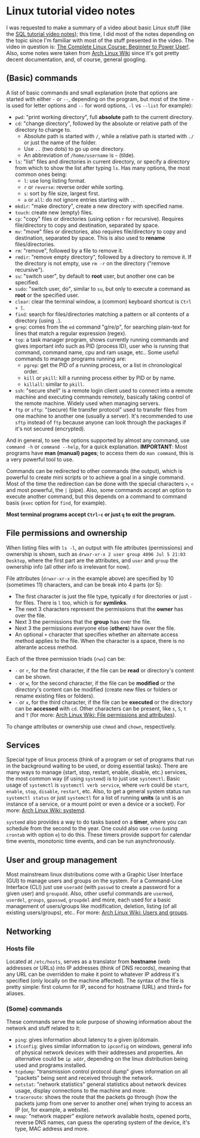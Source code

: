 # Linux tutorial video notes

I was requested to make a summary of a video about basic Linux stuff (like the [SQL tutorial video notes](https://blog.luevano.xyz/a/sql_video_notes)); this time, I did most of the notes depending on the topic since I'm familiar with most of the stuff presented in the video. The video in question is: [The Complete Linux Course: Beginner to Power User!](https://www.youtube.com/watch?v=wBp0Rb-ZJak). Also, some notes were taken from [Arch Linux Wiki](https://wiki.archlinux.org/) since it's got pretty decent documentation, and, of course, general googling.

## (Basic) commands

A list of basic commands and small explanation (note that options are started with either `-` or `--`, depending on the program, but most of the time `-` is used for letter options and `--` for word options, `-l` vs `--list` for example):

* `pwd`: "print working directory", full **absolute** path to the current directory.
* `cd`: "change directory", followed by the absolute or relative path of the directory to change to.
	* Absolute path is started with `/`, while a relative path is started with `./` or just the name of the folder.
	* Use `..` (two dots) to go up one directory.
	* An abbreviation of `/home/username` is `~` (tilde).
* `ls`: "list" files and directories in current directory, or specify a directory from which to show the list after typing `ls`. Has many options, the most common ones being:
	* `l`: use long listing format.
	* `r` or `reverse`: reverse order while sorting.
	* `s`: sort by file size, largest first.
	* `a` or `all`: do not ignore entries starting with `.`.
* `mkdir`: "make directory", create a new directory with specified name.
* `touch`: create new (empty) files.
* `cp`: "copy" files or directories (using option `r` for recursive). Requires file/directory to copy and destination, separated by space.
* `mv`: "move" files or directories, also requires file/directory to copy and destination, separated by space. This is also used to **rename** files/directories.
* `rm`: "remove", followed by a file to remove it.
* `rmdir`: "remove empty directory", followed by a directory to remove it. If the directory is not empty, use `rm -r` on the directory ("remove recursive").
* `su`: "switch user", by default to **root** user, but another one can be specified.
* `sudo`: "switch user, do", similar to `su`, but only to execute a command as **root** or the specified user.
* `clear`: clear the terminal window, a (common) keyboard shortcut is `Ctrl + l`.
* `find`: search for files/directories matching a pattern or all contents of a directory (using `.`).
* `grep`: comes from the `ed` command "g/re/p", for searching plain-text for lines that match a regular expression (regex).
* `top`: a task manager program, shows currently running commands and gives important info such as PID (process ID), user who is running that command, command name, cpu and ram usage, etc.. Some useful commands to manage programs running are:
	* `pgrep`: get the PID of a running process, or a list in chronological order.
	* `kill` or `pkill`: kill a running process either by PID or by name.
	* `killall`: similar to `pkill`.
* `ssh`: "secure shell" is a remote login client used to connect into a remote machine and executing commands remotely, basically taking control of the remote machine. Widely used when managing servers.
* `ftp` or `sftp`: "(secure) file transfer protocol" used to transfer files from one machine to another one (usually a server). It's recommended to use `sftp` instead of `ftp` because anyone can look through the packages if it's not secured (encrypted).

And in general, to see the options supported by almost any command, use `command -h` or `command --help`, for a quick explanation. **IMPORTANT**: Most programs have **man (manual) pages**; to access them do `man command`, this is a very powerful tool to use.

Commands can be redirected to other commands (the output), which is powerful to create mini scripts or to achieve a goal in a single command. Most of the time the redirection can be done with the special characters `>`, `<` and most powerful, the `|` (pipe). Also, some commands accept an option to execute another command, but this depends on a command to command basis (`exec` option for `find`, for example).

**Most terminal programs accept `Ctrl-c` or just `q` to exit the program.**

## File permissions and ownership

When listing files with `ls -l`, an output with file attributes (permissions) and ownership is shown, such as `drwxr-xr-x 2 user group 4096 Jul 5 21:03 Desktop`, where the first part are the attributes, and `user` and `group` the ownership info (all other info is irrelevant for now).

File attributes (`drwxr-xr-x` in the example above) are specified by 10 (sometimes 11) characters, and can be break into 4 parts (or 5):

* The first character is just the file type, typically `d` for directories or just `-` for files. There is `l` too, which is for **symlinks**.
* The next 3 characters represent the permissions that the **owner** has over the file.
* Next 3 the permissions that the **group** has over the file.
* Next 3 the permissions everyone else (**others**) have over the file.
* An optional `+` character that specifies whether an alternate access method applies to the file. When the character is a space, there is no alterante access method.

Each of the three permission triads (`rwx`) can be:

* `-` or `r`, for the first character, if the file can be **read** or directory's content can be shown.
* `-` or `w`, for the second character, if the file can be **modified** or the directory's content can be modified (create new files or folders or rename existing files or folders).
* `-` or `x`, for the third character, if the file can be **executed** or the directory can be **accessed** with `cd`. Other characters can be present, like `s`, `S`, `t` and `T` (for more: [Arch Linux Wiki: File permissions and attributes](https://wiki.archlinux.org/index.php/File_permissions_and_attributes)).

To change attributes or ownership use `chmod` and `chown`, respectively.

## Services

Special type of linux process (think of a program or set of programs that run in the background waiting to be used, or doing essential tasks). There are many ways to manage (start, stop, restart, enable, disable, etc.) services, the most common way (if using `systemd`) is to just use `systemctl`. Basic usage of `systemctl` is `systemctl verb service`, where `verb` could be `start`, `enable`, `stop`, `disable`, `restart`, etc. Also, to get a general system status run `systemctl status` or just `systemctl` for a list of running **units** (a unit is an instance of a service, or a mount point or even a device or a socket). For more: [Arch Linux Wiki: systemd](https://wiki.archlinux.org/index.php/systemd).

`systemd` also provides a way to do tasks based on a **timer**, where you can schedule from the second to the year. One could also use `cron` (using `crontab` with option `e`) to do this. These timers provide support for calendar time events, monotonic time events, and can be run asynchronously.

## User and group management

Most mainstream linux distributions come with a Graphic User Interface (GUI) to manage users and groups on the system. For a Command-Line Interface (CLI) just use `useradd` (with `passwd` to create a password for a given user) and `groupadd`. Also, other useful commands are `usermod`, `userdel`, `groups`, `gpasswd`, `groupdel` and more, each used for a basic management of users/groups like modification, deletion, listing (of all existing users/groups), etc.. For more: [Arch Linux Wiki: Users and groups](https://wiki.archlinux.org/index.php/users_and_groups).

## Networking

### Hosts file

Located at `/etc/hosts`, serves as a translator from **hostname** (web addresses or URLs) into IP addresses (think of DNS records), meaning that any URL can be overridden to make it point to whatever IP address it's specified (only locally on the machine affected). The syntax of the file is pretty simple: first column for IP, second for hostname (URL) and third+ for aliases.

### (Some) commands

These commands serve the sole purpose of showing information about the network and stuff related to it:

* `ping`: gives information about latency to a given ip/domain.
* `ifconfig`: gives similar information to `ipconfig` on windows, general info of physical network devices with their addresses and properties. An alternative could be `ip addr`, depending on the linux distribution being used and programs installed.
* `tcpdump`: "transmission control protocol dump" gives information on all "packets" being sent and received through the network.
* `netstat`: "network statistics" general statistics about network devices usage, display connections to the machine and more.
* `traceroute`: shows the route that the packets go through (how the packets jump from one server to another one) when trying to access an IP (or, for example, a website).
* `nmap`: "network mapper" explore network available hosts, opened ports, reverse DNS names, can guess the operating system of the device, it's type, MAC address and more.
